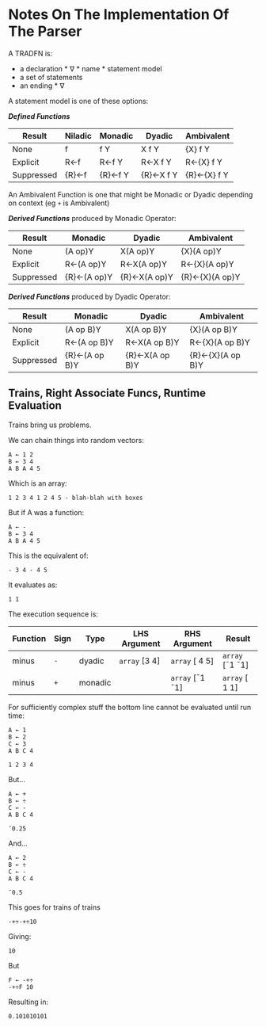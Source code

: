 # Notes On The Implementation Of The Parser

A TRADFN is:

* a declaration
		* ∇
		* name
		* statement model
* a set of statements
* an ending
		* ∇

 A statement model is one of these options:

***Defined Functions***

| Result     |Niladic   |Monadic    |Dyadic     | Ambivalent  |
|------------|----------|-----------|-----------|-------------|
| None 	     | f 	      | f Y       |	X f Y 	  | {X} f Y     |
| Explicit 	 | R←f 	    | R←f Y     |	R←X f Y   | R←{X} f Y   |
| Suppressed | {R}←f    | {R}←f Y   | {R}←X f Y | {R}←{X} f Y |

An Ambivalent Function is one that might be Monadic or Dyadic depending on context (eg `+` is Ambivalent)

***Derived Functions*** produced by Monadic Operator:

| Result     | Monadic     | Dyadic       | Ambivalent     |
|------------|-------------|--------------|----------------|
| None       | (A op)Y     | X(A op)Y     | {X}(A op)Y     |
| Explicit   | R←(A op)Y   | R←X(A op)Y   | R←{X}(A op)Y   |
| Suppressed | {R}←(A op)Y | {R}←X(A op)Y | {R}←{X}(A op)Y |

***Derived Functions*** produced by Dyadic Operator:

| Result     | Monadic       | Dyadic         | Ambivalent       |
|------------|---------------|----------------|------------------|
| None       | (A op B)Y     | X(A op B)Y     | {X}(A op B)Y     |
| Explicit   | R←(A op B)Y   | R←X(A op B)Y   | R←{X}(A op B)Y   |
| Suppressed | {R}←(A op B)Y | {R}←X(A op B)Y | {R}←{X}(A op B)Y |


## Trains, Right Associate Funcs, Runtime Evaluation

Trains bring us problems.

We can chain things into random vectors:

```pometo
A ← 1 2
B ← 3 4
A B A 4 5
```

Which is an array:

```pometo_results
1 2 3 4 1 2 4 5 - blah-blah with boxes
```

But if A was a function:

```pometo
A ← -
B ← 3 4
A B A 4 5
```

This is the equivalent of:

```apl
- 3 4 - 4 5
```

It evaluates as:

```pometo_results
1 1
```

The execution sequence is:

| Function | Sign | Type    | LHS Argument  | RHS Argument    | Result          |
|----------|------|---------|---------------|-----------------|-----------------|
|minus     | `-`  | dyadic  | `array` [3 4] | `array` [ 4  5] | `array` [¯1 ¯1] |
|minus     | `+`  | monadic |               | `array` [¯1 ¯1] | `array` [ 1  1] |

For sufficiently complex stuff the bottom line cannot be evaluated until run time:

```pometo
A ← 1
B ← 2
C ← 3
A B C 4
```

```pometo_results
1 2 3 4
```

But...

```pometo
A ← +
B ← ÷
C ← -
A B C 4
```

```pometo_results
¯0.25
```

And...

```pometo
A ← 2
B ← ÷
C ← -
A B C 4
```

```pometo_results
¯0.5
```

This goes for trains of trains

```pometo
-+÷-+÷10
```

Giving:

```pometo_results
10
```

But

```pometo
F ← -+÷
-+÷F 10
```

Resulting in:

```pometo_results
0.101010101
```

